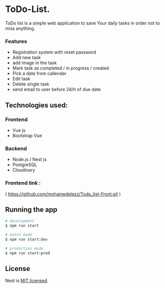 # ToDo-List.

ToDo list is a simple web application to save Your daily tasks in order not to miss anything.

### Features
* Registration system with reset password
* Add new task
* add image in the task
* Mark task as completed / in progress / created
* Pick a date from callendar
* Edit task
* Delete single task
* send email to user before 24/h of due date

## Technologies used:
### Frontend
* Vue js
* Bootstrap Vue
### Backend
* Node.js / Nest js
* PostgreSQL
* Cloudinary

### Frontend link : 
( https://github.com/mohamedelezz/Todo_list-Front.git )


## Running the app

```bash
# development
$ npm run start

# watch mode
$ npm run start:dev

# production mode
$ npm run start:prod
```

## License

Nest is [MIT licensed](LICENSE).
